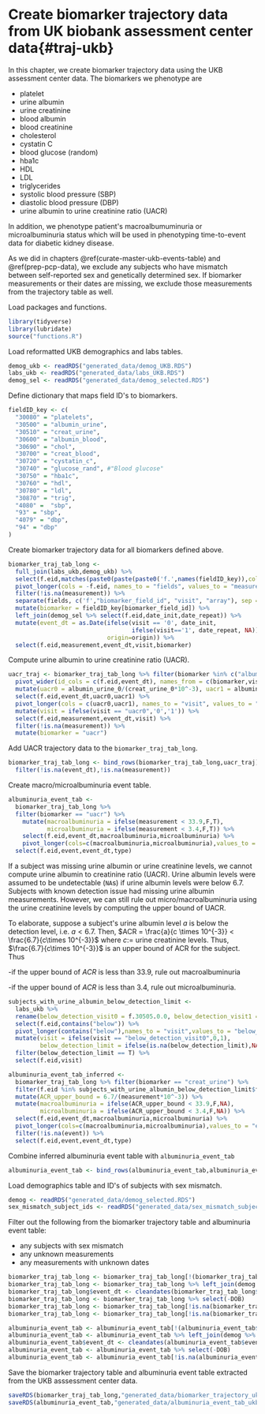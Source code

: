 # Create biomarker trajectory data from UK biobank assessment center data{#traj-ukb}

In this chapter, we create biomarker trajectory data using the UKB assessment center data. The biomarkers we phenotype are

- platelet
- urine albumin 
- urine creatinine
- blood albumin
- blood creatinine
- cholesterol
- cystatin C
- blood glucose (random)
- hba1c
- HDL
- LDL
- triglycerides
- systolic blood pressure (SBP)
- diastolic blood pressure (DBP)
- urine albumin to urine creatinine ratio (UACR)

In addition, we phenotype patient's macroalbumuminuria or microalbuminuria status which will be used in phenotyping time-to-event data for diabetic kidney disease. 

As we did in chapters \@ref(curate-master-ukb-events-table) and \@ref(prep-pcp-data), we exclude any subjects who have mismatch between self-reported sex and genetically determined sex. If biomarker measurements or their dates are missing, we exclude those measurements from the trajectory table as well.



Load packages and functions.

```r
library(tidyverse)
library(lubridate)
source("functions.R")
```

Load reformatted UKB demographics and labs tables.

```r
demog_ukb <- readRDS("generated_data/demog_UKB.RDS")
labs_ukb <- readRDS("generated_data/labs_UKB.RDS")
demog_sel <- readRDS("generated_data/demog_selected.RDS")
```

Define dictionary that maps field ID's to biomarkers.

```r
fieldID_key <- c(
  "30080" = "platelets",
  "30500" = "albumin_urine",
  "30510" = "creat_urine",
  "30600" = "albumin_blood",
  "30690" = "chol",
  "30700" = "creat_blood",
  "30720" = "cystatin_c",
  "30740" = "glucose_rand", #"Blood glucose"
  "30750" = "hba1c",
  "30760" = "hdl",
  "30780" = "ldl",
  "30870" = "trig",
  "4080" =  "sbp",
  "93" = "sbp",
  "4079" = "dbp",
  "94" = "dbp"
)
```

Create biomarker trajectory data for all biomarkers defined above.

```r
biomarker_traj_tab_long <- 
  full_join(labs_ukb,demog_ukb) %>% 
  select(f.eid,matches(paste0(paste(paste0('f.',names(fieldID_key)),collapse = '|')))) %>%
  pivot_longer(cols = -f.eid, names_to = "fields", values_to = "measurement") %>%
  filter(!is.na(measurement)) %>%
  separate(fields, c('f',"biomarker_field_id", "visit", "array"), sep = "\\.") %>%
  mutate(biomarker = fieldID_key[biomarker_field_id]) %>% 
  left_join(demog_sel %>% select(f.eid,date_init,date_repeat)) %>%
  mutate(event_dt = as.Date(ifelse(visit == '0', date_init, 
                                   ifelse(visit=='1', date_repeat, NA)), 
                            origin=origin)) %>%
  select(f.eid,measurement,event_dt,visit,biomarker)
```

Compute urine albumin to urine creatinine ratio (UACR).

```r
uacr_traj <- biomarker_traj_tab_long %>% filter(biomarker %in% c("albumin_urine","creat_urine")) %>%
  pivot_wider(id_cols = c(f.eid,event_dt), names_from = c(biomarker,visit), values_from = measurement) %>%
  mutate(uacr0 = albumin_urine_0/(creat_urine_0*10^-3), uacr1 = albumin_urine_1/(creat_urine_1*10^-3)) %>%
  select(f.eid,event_dt,uacr0,uacr1) %>%
  pivot_longer(cols = c(uacr0,uacr1), names_to = "visit", values_to = "measurement") %>%
  mutate(visit = ifelse(visit == "uacr0",'0','1')) %>%
  select(f.eid,measurement,event_dt,visit) %>%
  filter(!is.na(measurement)) %>%
  mutate(biomarker = "uacr")
```

Add UACR trajectory data to the `biomarker_traj_tab_long`.

```r
biomarker_traj_tab_long <- bind_rows(biomarker_traj_tab_long,uacr_traj) %>% 
  filter(!is.na(event_dt),!is.na(measurement))
```

Create macro/microalbuminuria event table.

```r
albuminuria_event_tab <- 
  biomarker_traj_tab_long %>% 
  filter(biomarker == "uacr") %>%
    mutate(macroalbuminuria = ifelse(measurement < 33.9,F,T),
           microalbuminuria = ifelse(measurement < 3.4,F,T)) %>%
    select(f.eid,event_dt,macroalbuminuria,microalbuminuria) %>%
    pivot_longer(cols=c(macroalbuminuria,microalbuminuria),values_to = "event", names_to = "type") %>%
  select(f.eid,event,event_dt,type)
```

If a subject was missing urine albumin or urine creatinine levels, we cannot compute urine albumin to creatinine ratio (UACR). Urine albumin levels were assumed to be undetectable (`NA`s) if urine albumin levels were below $6.7$. Subjects with known detection issue had missing urine albumin measurements. However, we can still rule out micro/macroalbuminuria using the urine creatinine levels by computing the upper bound of UACR.

To elaborate, suppose a subject's urine albumin level $a$ is below the detection level, i.e. $a < 6.7$. Then, $ACR = \frac{a}{c \times 10^{-3}} < \frac{6.7}{c\times 10^{-3}}$ where $c:=$ urine creatinine levels. Thus, $\frac{6.7}{c\times 10^{-3}}$ is an upper bound of ACR for the subject. Thus

  -if the upper bound of $ACR$ is less than 33.9, rule out macroalbuminuria

  -if the upper bound of $ACR$ is less than 3.4, rule out microalbuminuria.


```r
subjects_with_urine_albumin_below_detection_limit <- 
  labs_ukb %>% 
  rename(below_detection_visit0 = f.30505.0.0, below_detection_visit1 = f.30505.1.0) %>%
  select(f.eid,contains("below")) %>%
  pivot_longer(contains("below"),names_to = "visit",values_to = "below_detection_limit") %>%
  mutate(visit = ifelse(visit == "below_detection_visit0",0,1),
         below_detection_limit = ifelse(is.na(below_detection_limit),NA,T)) %>%
  filter(below_detection_limit == T) %>% 
  select(f.eid,visit)

albuminuria_event_tab_inferred <- 
  biomarker_traj_tab_long %>% filter(biomarker == "creat_urine") %>%
  filter(f.eid %in% subjects_with_urine_albumin_below_detection_limit$f.eid) %>%
  mutate(ACR_upper_bound = 6.7/(measurement*10^-3)) %>%
  mutate(macroalbuminuria = ifelse(ACR_upper_bound < 33.9,F,NA),
         microalbuminuria = ifelse(ACR_upper_bound < 3.4,F,NA)) %>% 
  select(f.eid,event_dt,macroalbuminuria,microalbuminuria) %>%
  pivot_longer(cols=c(macroalbuminuria,microalbuminuria),values_to = "event", names_to = "type") %>%
  filter(!is.na(event)) %>%
  select(f.eid,event,event_dt,type)
```

Combine inferred albuminuria event table with `albuminuria_event_tab`

```r
albuminuria_event_tab <- bind_rows(albuminuria_event_tab,albuminuria_event_tab_inferred) %>% distinct()
```

Load demographics table and ID's of subjects with sex mismatch.

```r
demog <- readRDS("generated_data/demog_selected.RDS")
sex_mismatch_subject_ids <- readRDS("generated_data/sex_mismatch_subject_ids.RDS")
```

Filter out the following from the biomarker trajectory table and albuminuria event table:

- any subjects with sex mismatch
- any unknown measurements
- any measurements with unknown dates


```r
biomarker_traj_tab_long <- biomarker_traj_tab_long[!(biomarker_traj_tab_long$f.eid %in% sex_mismatch_subject_ids),]
biomarker_traj_tab_long <- biomarker_traj_tab_long %>% left_join(demog %>% select(f.eid,DOB),by="f.eid")
biomarker_traj_tab_long$event_dt <- cleandates(biomarker_traj_tab_long$event_dt,biomarker_traj_tab_long$DOB,T) %>% as.Date()
biomarker_traj_tab_long <- biomarker_traj_tab_long %>% select(-DOB)
biomarker_traj_tab_long <- biomarker_traj_tab_long[!is.na(biomarker_traj_tab_long$event_dt),]
biomarker_traj_tab_long <- biomarker_traj_tab_long[!is.na(biomarker_traj_tab_long$measurement),]

albuminuria_event_tab <- albuminuria_event_tab[!(albuminuria_event_tab$f.eid %in% sex_mismatch_subject_ids),]
albuminuria_event_tab <- albuminuria_event_tab %>% left_join(demog %>% select(f.eid,DOB),by="f.eid")
albuminuria_event_tab$event_dt <- cleandates(albuminuria_event_tab$event_dt,albuminuria_event_tab$DOB,T) %>% as.Date()
albuminuria_event_tab <- albuminuria_event_tab %>% select(-DOB)
albuminuria_event_tab <- albuminuria_event_tab[!is.na(albuminuria_event_tab$event_dt),]
```

Save the biomarker trajectory table and albuminuria event table extracted from the UKB asssessment center data.

```r
saveRDS(biomarker_traj_tab_long,"generated_data/biomarker_trajectory_ukb.RDS")
saveRDS(albuminuria_event_tab,"generated_data/albuminuria_event_tab_ukb.RDS")
```




